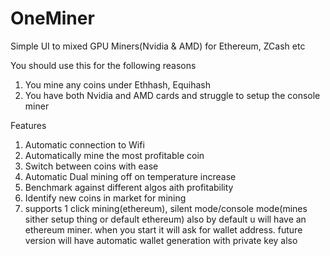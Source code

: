 # OneMiner
Simple UI to mixed GPU Miners(Nvidia &amp; AMD) for Ethereum, ZCash  etc


You should use this for the following reasons
1. You mine any coins under Ethhash, Equihash
2. You have both Nvidia and AMD cards and struggle to setup the console miner


Features
1. Automatic connection to Wifi
2. Automatically mine the most profitable coin
3. Switch between coins with ease
4. Automatic Dual mining off on temperature increase
5. Benchmark against different algos aith profitability
6. Identify new coins in market for mining
7. supports 1 click mining(ethereum), silent mode/console mode(mines sither setup  thing or default ethereum) also
	by default u will have an ethereum miner. when you start it will ask for wallet address. future version will have automatic wallet generation with private key also

	